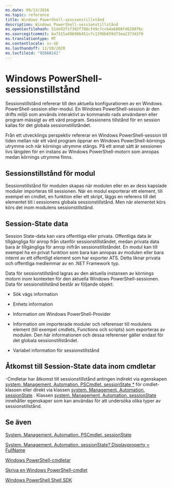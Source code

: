 ```yaml
---
ms.date: 09/13/2016
ms.topic: reference
title: Windows PowerShell-sessionstillstånd
description: Windows PowerShell-sessionstillstånd
ms.openlocfilehash: 51de92f1f392f708cf49c7ccb4a6808fd628076c
ms.sourcegitcommit: ba7315a496986451cfc1296b659d73ea2373d3f0
ms.translationtype: MT
ms.contentlocale: sv-SE
ms.lasthandoff: 12/10/2020
ms.locfileid: "92668141"
---
```

# <a name="windows-powershell-session-state"></a>Windows PowerShell-sessionstillstånd

Sessionstillstånd refererar till den aktuella konfigurationen av en Windows PowerShell-session eller-modul. En Windows PowerShell-session är den drifts miljö som används interaktivt av kommando rads användaren eller program mässigt av ett värd program. Sessionens tillstånd för en session kallas för det globala sessionstillståndet.

Från ett utvecklings perspektiv refererar en Windows PowerShell-session till tiden mellan när ett värd program öppnar en Windows PowerShell-körnings utrymme och när körnings utrymme stängs. På ett annat sätt är sessionen livs längden för en instans av Windows PowerShell-motorn som anropas medan körnings utrymme finns.

## <a name="module-session-state"></a>Sessionstillstånd för modul

Sessionstillstånd för modulen skapas när modulen eller en av dess kapslade moduler importeras till sessionen. När en modul exporterar ett element, till exempel en cmdlet, en funktion eller ett skript, läggs en referens till det elementet till i sessionens globala sessionstillstånd. Men när elementet körs körs det inom modulens sessionstillstånd.

## <a name="session-state-data"></a>Session-State data

Session State-data kan vara offentliga eller privata. Offentliga data är tillgängliga för anrop från utanför sessionstillståndet, medan privata data bara är tillgängliga för anrop inifrån sessionstillståndet. En modul kan till exempel ha en privat funktion som bara kan anropas av modulen eller bara internt av ett offentligt element som har exporter ATS. Detta liknar privata och offentliga medlemmar av en .NET Framework typ.

Data för sessionstillstånd lagras av den aktuella instansen av körnings motorn inom kontexten för den aktuella Windows PowerShell-sessionen. Data för sessionstillstånd består av följande objekt:

- Sök vägs information

- Enhets information

- Information om Windows PowerShell-Provider

- Information om importerade moduler och referenser till modulens element (till exempel cmdlets, Functions och scripts) som exporteras av modulen. Den här informationen och dessa referenser gäller endast för det globala sessionstillståndet.

- Variabel information för sessionstillstånd

## <a name="accessing-session-state-data-within-cmdlets"></a>Åtkomst till Session-State data inom cmdletar

-Cmdletar har åtkomst till sessionstillstånd antingen indirekt via egenskapen [system. Management. Automation. PSCmdlet. sessionState *](/dotnet/api/System.Management.Automation.PSCmdlet.SessionState) för cmdlet-klassen eller direkt via klassen [system. Management. Automation. sessionState](/dotnet/api/System.Management.Automation.SessionState) . Klassen [system. Management. Automation. sessionState](/dotnet/api/System.Management.Automation.SessionState) innehåller egenskaper som kan användas för att undersöka olika typer av sessionstillstånd.

## <a name="see-also"></a>Se även

[System. Management. Automation. PSCmdlet. sessionState](/dotnet/api/System.Management.Automation.PSCmdlet.SessionState)

[System. Management. Automation. sessionState? Displayproperty = FullName](/dotnet/api/System.Management.Automation.SessionState)

[Windows PowerShell-cmdletar](./cmdlet-overview.md)

[Skriva en Windows PowerShell-cmdlet](./writing-a-windows-powershell-cmdlet.md)

[Windows PowerShell Shell SDK](../windows-powershell-reference.md)
